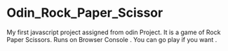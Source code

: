 # Odin_Rock_Paper_Scissor
My first javascript project assigned from odin Project. It is a game of Rock Paper Scissors. Runs on Browser Console . You can go play if you want .
